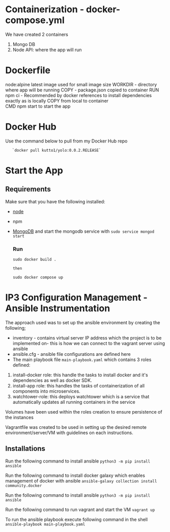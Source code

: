 # Containerization - docker-compose.yml
  We have created 2 containers 
  1. Mongo DB 
  2. Node API: where the app will run

# Dockerfile
  node:alpine latest image used for small image size
  WORKDIR - directory where app will be running
  COPY - package.json copied to container
  RUN npm ci - Recommended by docker references to install dependencies exactly as is locally
  COPY from local to container\
  CMD npm start to start the app

  # Docker Hub 
   Use the command below to pull from my Docker Hub repo
     
       `docker pull kutto1/yolo:0.0.2.RELEASE`

  # Start the App

   ## Requirements
Make sure that you have the following installed:
- [node](https://www.digitalocean.com/community/tutorials/how-to-install-node-js-on-ubuntu-18-04) 
- npm 
- [MongoDB](https://docs.mongodb.com/manual/tutorial/install-mongodb-on-ubuntu/) and start the mongodb service with `sudo service mongod start`


     ### Run
     `sudo docker build .`

      then
    
     `sudo docker compose up`

# IP3 Configuration Management - Ansible Instrumentation

The approach used was to set up the ansible environment by creating the following; 

* inventory - contains virtual server IP address which the project is to be implemented on- this is how we can connect to the vagrant server using ansible
* ansible.cfg - ansible file configurations are defined here 
* The main playbook file `main-playbook.yaml` which contains 3 roles defined:

 1. install-docker role: this handle the tasks to install docker and it's dependencies as well as docker SDK.
 2. install-app role: this handles the tasks of containerization of all components into microservices.
 3. watchtower-role: this deploys watchtower which is a service that automatically updates all running containers in the service

 Volumes have been used within the roles creation to ensure persistence of the instances

 Vagrantfile was created to be used in setting up the desired remote environment/server/VM with guidelines on each instructions.


   ## Installations

  Run the following command to install ansible
  `python3 -m pip install ansible`

  Run the following command to install docker galaxy which enables management of docker with ansible
  `ansible-galaxy collection install community.docker`

  Run the following command to install ansible
  `python3 -m pip install ansible`

  Run the following command to run vagrant and start the VM
  `vagrant up`

  To run the ansible playbook execute following command in the shell 
  `ansible-playbook main-playbook.yaml`




